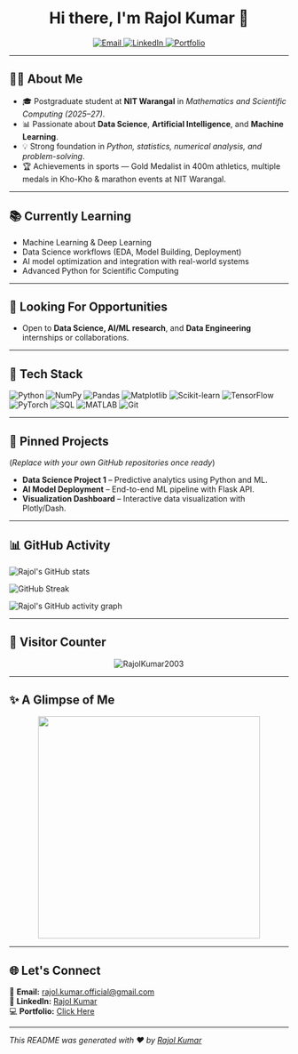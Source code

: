 <h1 align="center">Hi there, I'm Rajol Kumar 👋</h1>

<p align="center">
  <a href="mailto:rajol.kumar.official@gmail.com">
    <img src="https://img.shields.io/badge/Email-rajol.kumar.official@gmail.com-red?style=flat-square&logo=gmail" alt="Email" />
  </a>
  <a href="https://www.linkedin.com/in/rajol-kumar-3ab282378/" target="_blank">
    <img src="https://img.shields.io/badge/LinkedIn-rajol--kumar--3ab282378-blue?style=flat-square&logo=linkedin" alt="LinkedIn" />
  </a>
  <a href="https://self.so/rajol-kumar-cm7vro" target="_blank">
    <img src="https://img.shields.io/badge/Portfolio-rajol--kumar--portfolio-brightgreen?style=flat-square&logo=vercel" alt="Portfolio" />
  </a>
</p>

---

## 👨‍💻 About Me

- 🎓 Postgraduate student at **NIT Warangal** in *Mathematics and Scientific Computing (2025–27)*.  
- 📊 Passionate about **Data Science**, **Artificial Intelligence**, and **Machine Learning**.  
- 💡 Strong foundation in *Python, statistics, numerical analysis, and problem-solving*.  
- 🏆 Achievements in sports — Gold Medalist in 400m athletics, multiple medals in Kho-Kho & marathon events at NIT Warangal.  

---

## 📚 Currently Learning

- Machine Learning & Deep Learning  
- Data Science workflows (EDA, Model Building, Deployment)  
- AI model optimization and integration with real-world systems  
- Advanced Python for Scientific Computing  

---

## 💼 Looking For Opportunities

- Open to **Data Science, AI/ML research**, and **Data Engineering** internships or collaborations.  

---

## 🚀 Tech Stack

![Python](https://img.shields.io/badge/-Python-black?style=flat-square&logo=python)
![NumPy](https://img.shields.io/badge/-NumPy-black?style=flat-square&logo=numpy)
![Pandas](https://img.shields.io/badge/-Pandas-black?style=flat-square&logo=pandas)
![Matplotlib](https://img.shields.io/badge/-Matplotlib-black?style=flat-square&logo=plotly)
![Scikit-learn](https://img.shields.io/badge/-Scikit--Learn-black?style=flat-square&logo=scikit-learn)
![TensorFlow](https://img.shields.io/badge/-TensorFlow-black?style=flat-square&logo=tensorflow)
![PyTorch](https://img.shields.io/badge/-PyTorch-black?style=flat-square&logo=pytorch)
![SQL](https://img.shields.io/badge/-SQL-black?style=flat-square&logo=postgresql)
![MATLAB](https://img.shields.io/badge/-MATLAB-black?style=flat-square&logo=mathworks)
![Git](https://img.shields.io/badge/-Git-black?style=flat-square&logo=git)

---

## 📌 Pinned Projects

(*Replace with your own GitHub repositories once ready*)

- **Data Science Project 1** – Predictive analytics using Python and ML.  
- **AI Model Deployment** – End-to-end ML pipeline with Flask API.  
- **Visualization Dashboard** – Interactive data visualization with Plotly/Dash.  

---

## 📊 GitHub Activity

![Rajol's GitHub stats](https://github-readme-stats.vercel.app/api?username=RajolKumar2003&show_icons=true&theme=radical)

![GitHub Streak](https://streak-stats.demolab.com?user=RajolKumar2003&theme=radical)

![Rajol's GitHub activity graph](https://github-readme-activity-graph.vercel.app/graph?username=RajolKumar2003&theme=react-dark)

---

## 👀 Visitor Counter

<p align="center">
  <img src="https://komarev.com/ghpvc/?username=RajolKumar2003&label=Profile%20views&color=0e75b6&style=flat" alt="RajolKumar2003" />
</p>

---

## ✨ A Glimpse of Me

<p align="center">
  <img src="https://media.giphy.com/media/qgQUggAC3Pfv687qPC/giphy.gif" width="400" />
</p>

---

## 🌐 Let's Connect

📧 **Email:** [rajol.kumar.official@gmail.com](mailto:rajol.kumar.official@gmail.com)  
🔗 **LinkedIn:** [Rajol Kumar](https://www.linkedin.com/in/rajol-kumar-3ab282378/)  
💻 **Portfolio:** [Click Here](https://self.so/rajol-kumar-cm7vro)  

---

*This README was generated with ❤ by [Rajol Kumar](https://github.com/RajolKumar2003)*
